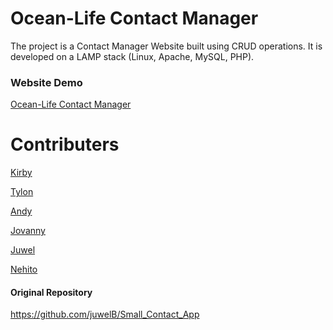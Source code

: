 # Ocean-Life Contact Manager
The project is a Contact Manager Website built using CRUD operations. 
It is developed on a LAMP stack (Linux, Apache, MySQL, PHP).

### Website Demo
[Ocean-Life Contact Manager](http://ocean-life.xyz/)

# Contributers
[Kirby](https://github.com/KirbysGit)

[Tylon](https://github.com/rTylon)

[Andy](https://github.com/csandynguyen1)

[Jovanny](https://github.com/JovannyVasquez)

[Juwel](https://github.com/juwelB)

[Nehito](https://github.com/NEHITO09)

#### Original Repository
https://github.com/juwelB/Small_Contact_App
